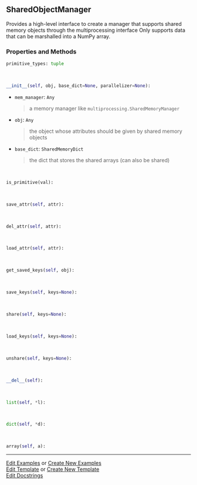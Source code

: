 ## <a id="McUtils.Parallelizers.SharedMemory.SharedObjectManager">SharedObjectManager</a>
Provides a high-level interface to create a manager
that supports shared memory objects through the multiprocessing
interface
Only supports data that can be marshalled into a NumPy array.

### Properties and Methods
```python
primitive_types: tuple
```
<a id="McUtils.Parallelizers.SharedMemory.SharedObjectManager.__init__" class="docs-object-method">&nbsp;</a>
```python
__init__(self, obj, base_dict=None, parallelizer=None): 
```

- `mem_manager`: `Any`
    >a memory manager like `multiprocessing.SharedMemoryManager`
- `obj`: `Any`
    >the object whose attributes should be given by shared memory objects
- `base_dict`: `SharedMemoryDict`
    >the dict that stores the shared arrays (can also be shared)

<a id="McUtils.Parallelizers.SharedMemory.SharedObjectManager.is_primitive" class="docs-object-method">&nbsp;</a>
```python
is_primitive(val): 
```

<a id="McUtils.Parallelizers.SharedMemory.SharedObjectManager.save_attr" class="docs-object-method">&nbsp;</a>
```python
save_attr(self, attr): 
```

<a id="McUtils.Parallelizers.SharedMemory.SharedObjectManager.del_attr" class="docs-object-method">&nbsp;</a>
```python
del_attr(self, attr): 
```

<a id="McUtils.Parallelizers.SharedMemory.SharedObjectManager.load_attr" class="docs-object-method">&nbsp;</a>
```python
load_attr(self, attr): 
```

<a id="McUtils.Parallelizers.SharedMemory.SharedObjectManager.get_saved_keys" class="docs-object-method">&nbsp;</a>
```python
get_saved_keys(self, obj): 
```

<a id="McUtils.Parallelizers.SharedMemory.SharedObjectManager.save_keys" class="docs-object-method">&nbsp;</a>
```python
save_keys(self, keys=None): 
```

<a id="McUtils.Parallelizers.SharedMemory.SharedObjectManager.share" class="docs-object-method">&nbsp;</a>
```python
share(self, keys=None): 
```

<a id="McUtils.Parallelizers.SharedMemory.SharedObjectManager.load_keys" class="docs-object-method">&nbsp;</a>
```python
load_keys(self, keys=None): 
```

<a id="McUtils.Parallelizers.SharedMemory.SharedObjectManager.unshare" class="docs-object-method">&nbsp;</a>
```python
unshare(self, keys=None): 
```

<a id="McUtils.Parallelizers.SharedMemory.SharedObjectManager.__del__" class="docs-object-method">&nbsp;</a>
```python
__del__(self): 
```

<a id="McUtils.Parallelizers.SharedMemory.SharedObjectManager.list" class="docs-object-method">&nbsp;</a>
```python
list(self, *l): 
```

<a id="McUtils.Parallelizers.SharedMemory.SharedObjectManager.dict" class="docs-object-method">&nbsp;</a>
```python
dict(self, *d): 
```

<a id="McUtils.Parallelizers.SharedMemory.SharedObjectManager.array" class="docs-object-method">&nbsp;</a>
```python
array(self, a): 
```





___

[Edit Examples](https://github.com/McCoyGroup/McUtils/edit/edit/ci/examples/ci/docs/McUtils/Parallelizers/SharedMemory/SharedObjectManager.md) or 
[Create New Examples](https://github.com/McCoyGroup/McUtils/new/edit/?filename=ci/examples/ci/docs/McUtils/Parallelizers/SharedMemory/SharedObjectManager.md) <br/>
[Edit Template](https://github.com/McCoyGroup/McUtils/edit/edit/ci/docs/ci/docs/McUtils/Parallelizers/SharedMemory/SharedObjectManager.md) or 
[Create New Template](https://github.com/McCoyGroup/McUtils/new/edit/?filename=ci/docs/templates/ci/docs/McUtils/Parallelizers/SharedMemory/SharedObjectManager.md) <br/>
[Edit Docstrings](https://github.com/McCoyGroup/McUtils/edit/edit/McUtils/Parallelizers/SharedMemory.py?message=Update%20Docs)